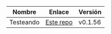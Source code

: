 | Nombre | Enlace | Versión |
|--------|--------|---------|
| Testeando | [Este repo](https://github.com/JJ/IV-20-21) | v0.1.56 |
